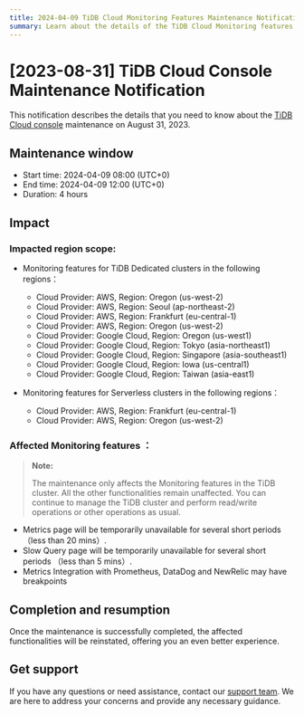 ```yaml
---
title: 2024-04-09 TiDB Cloud Monitoring Features Maintenance Notification
summary: Learn about the details of the TiDB Cloud Monitoring features maintenance on April 9, 2024, such as the maintenance window, reason, and impact.
---
```


# [2023-08-31] TiDB Cloud Console Maintenance Notification

This notification describes the details that you need to know about the [TiDB Cloud console](https://tidbcloud.com/) maintenance on August 31, 2023.

## Maintenance window

- Start time: 2024-04-09 08:00 (UTC+0)
- End time: 2024-04-09 12:00 (UTC+0)
- Duration: 4 hours

## Impact

### Impacted region scope:  
- Monitoring features for TiDB Dedicated clusters in the following regions：
    - Cloud Provider: AWS, Region: Oregon (us-west-2)
    - Cloud Provider: AWS, Region: Seoul (ap-northeast-2)
    - Cloud Provider: AWS, Region: Frankfurt (eu-central-1)
    - Cloud Provider: AWS, Region: Oregon (us-west-2)
    - Cloud Provider: Google Cloud, Region: Oregon (us-west1)
    - Cloud Provider: Google Cloud, Region: Tokyo (asia-northeast1)
    - Cloud Provider: Google Cloud, Region: Singapore (asia-southeast1)
    - Cloud Provider: Google Cloud, Region: Iowa (us-central1)
    - Cloud Provider: Google Cloud, Region: Taiwan (asia-east1)

- Monitoring features for Serverless clusters in the following regions：
    - Cloud Provider: AWS, Region: Frankfurt (eu-central-1)
    - Cloud Provider: AWS, Region: Oregon (us-west-2)

### Affected Monitoring features ：

> **Note:**
>
> The maintenance only affects the Monitoring features in the TiDB cluster. All the other functionalities remain unaffected. You can continue to manage the TiDB cluster and perform read/write operations or other operations as usual.

- Metrics page will be temporarily unavailable for several short periods（less than 20 mins）.
- Slow Query page will be temporarily unavailable for several short periods （less than 5 mins）.
- Metrics Integration with Prometheus, DataDog and NewRelic may have breakpoints

## Completion and resumption

Once the maintenance is successfully completed, the affected functionalities will be reinstated, offering you an even better experience.

## Get support

If you have any questions or need assistance, contact our [support team](/tidb-cloud/tidb-cloud-support.md). We are here to address your concerns and provide any necessary guidance.
